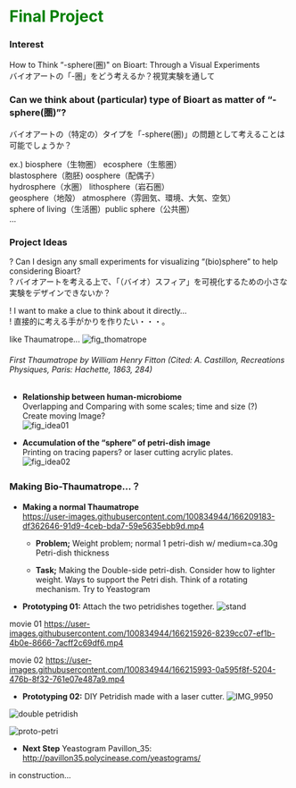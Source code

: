 # <span style="color: green; ">Final Project</span>

### Interest
How to Think “-sphere(圏)" on Bioart: Through a Visual Experiments  
バイオアートの「-圏」をどう考えるか？視覚実験を通して

### Can we think about (particular) type of Bioart as matter of “-sphere(圏)”?  
バイオアートの（特定の）タイプを「-sphere(圏)」の問題として考えることは可能でしょうか？

  ex.)
	biosphere（生物圏） ecosphere（生態圏）  
	blastosphere（胞胚)  oosphere（配偶子）  
	hydrosphere（水圏） lithosphere（岩石圏）  
	geosphere（地殻）  atmosphere（雰囲気、環境、大気、空気）  
	sphere of living（生活圏）public sphere（公共圏）  
	…

### Project Ideas
? Can I design any small experiments for visualizing “(bio)sphere” to help considering Bioart?  
? バイオアートを考える上で、「（バイオ）スフィア」を可視化するための小さな実験をデザインできないか？  

! I want to make a clue to think about it directly…  
! 直接的に考える手がかりを作りたい・・・。    

like Thaumatrope...
![fig_thomatrope](https://user-images.githubusercontent.com/100834944/161601645-d5c3f156-054b-4695-bde0-6e6bf4fc6d82.png)
###### First Thaumatrope by William Henry Fitton (Cited: A. Castillon, *Recreations Physiques*, Paris: Hachette, 1863, 284)


- **Relationship between human-microbiome**  
Overlapping and Comparing with some scales; time and size (?)  
Create moving Image?  
![fig_idea01](https://user-images.githubusercontent.com/100834944/161602290-66e9f515-9b48-4570-a85f-a5b22f4ce5f1.png)

* **Accumulation of the “sphere” of petri-dish image**  
Printing on tracing papers? or laser cutting acrylic plates.  
![fig_idea02](https://user-images.githubusercontent.com/100834944/161602449-a5c094d0-41ac-4648-ab9f-0d86f7b47547.jpg)


### Making Bio-Thaumatrope...？
- **Making a normal Thaumatrope**  
https://user-images.githubusercontent.com/100834944/166209183-df362646-91d9-4ceb-bda7-59e5635ebb9d.mp4

  - **Problem;**
  Weight problem;  normal 1 petri-dish w/ medium=ca.30g
  Petri-dish thickness

  - **Task;**
  Making the Double-side petri-dish.
  Consider how to lighter weight.
  Ways to support the Petri dish.
  Think of a rotating mechanism.
  Try to Yeastogram


- **Prototyping 01:**
Attach the two petridishes together.
![stand](https://user-images.githubusercontent.com/100834944/166215374-033d6394-abd9-44e2-be55-6f9dff8ec0eb.jpg)

movie 01
https://user-images.githubusercontent.com/100834944/166215926-8239cc07-ef1b-4b0e-8666-7acff2c69df6.mp4

movie 02
https://user-images.githubusercontent.com/100834944/166215993-0a595f8f-5204-476b-8f32-761e07e487a9.mp4


- **Prototyping 02:**
DIY Petridish made with a laser cutter.
![IMG_9950](https://user-images.githubusercontent.com/100834944/166215478-a17fd4ce-d95b-4b91-ab0b-da5d9257a5d1.jpg)

![double petridish](https://user-images.githubusercontent.com/100834944/166215731-ed745937-6100-42b0-87a4-55ffefc6c15d.jpg)

![proto-petri](https://user-images.githubusercontent.com/100834944/166215788-b8d603cf-3669-422f-a420-d265e7a783cf.jpg)


- **Next Step**
Yeastogram
Pavillon_35: http://pavillon35.polycinease.com/yeastograms/



in construction...
